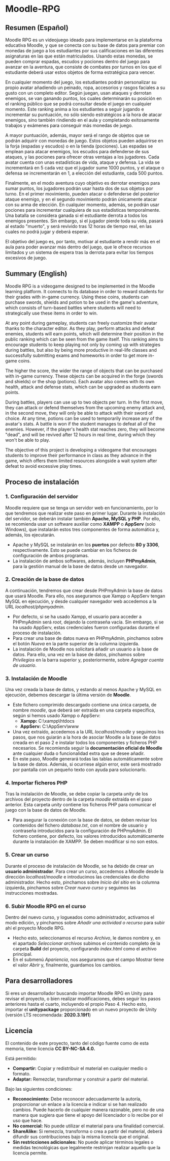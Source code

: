 # Moodle-RPG

## Resumen (Español)
Moodle RPG es un videojuego ideado para implementarse en la plataforma educativa Moodle, y que se conecta con su base de datos para premiar con monedas de juego a los estudiantes por sus calificaciones en las diferentes asignaturas en las que están matriculados. Usando estas monedas, se pueden comprar espadas, escudos y pociones dentro del juego para avanzar en la aventura, que consiste de combates por turnos en los que el estudiante deberá usar estos objetos de forma estratégica para vencer.

En cualquier momento del juego, los estudiantes podrán personalizar su propio avatar añadiendo un peinado, ropa, accesorios y rasgos faciales a su gusto con un completo editor. Según juegan, usan ataques y derrotan enemigos, se van ganando puntos, los cuales determinarán su posición en el ranking público que se podrá consultar desde el juego en cualquier momento. Este ranking anima a los estudiantes a seguir jugando e incrementar su puntuación, no sólo siendo estratégicos a la hora de atacar enemigos, sino también rindiendo en el aula y completando exitosamente trabajos y exámenes para conseguir más monedas de juego.

A mayor puntuación, además, mayor será el rango de objetos que se podrán adquirir con monedas de juego. Estos objetos pueden adquirirse en la forja (espadas y escudos) o en la tienda (pociones). Las espadas se emplean para atacar enemigos, los escudos para defenderse de sus ataques, y las pociones para ofrecer otras ventajas a los jugadores. Cada avatar cuenta con unas estadísticas de vida, ataque y defensa. La vida se incrementará en 5 cada vez que el jugador sume 1000 puntos, y el ataque o defensa se incrementarán en 1, a elección del estudiante, cada 500 puntos.

Finalmente, en el modo aventura cuyo objetivo es derrotar enemigos para sumar puntos, los jugadores podrán usar hasta dos de sus objetos por turno. En el primer movimiento, pueden atacar o defenderse del posterior ataque enemigo, y en el segundo movimiento podrán únicamente atacar con su arma de elección. En cualquier momento, además, se podrán usar pociones para incrementar cualquiera de sus estadísticas temporalmente. Una batalla se considera ganada si el estudiante derrota a todos los enemigos presentes. Sin embargo, si el jugador pierde toda su vida, pasará al estado "muerto", y será revivido tras 12 horas de tiempo real, en las cuales no podrá jugar y deberá esperar.

El objetivo del juego es, por tanto, motivar al estudiante a rendir más en el aula para poder avanzar más dentro del juego, que le ofrece recursos limitados y un sistema de espera tras la derrota para evitar los tiempos excesivos de juego.

## Summary (English)
Moodle RPG is a videogame designed to be implemented in the Moodle learning platform. It connects to its database in order to reward students for their grades with in-game currency. Using these coins, students can purchase swords, shields and potion to be used in the game's adventure, which consists of turn-based battles where students will need to strategically use these items in order to win.

At any point during gameplay, students can freely customize their avatar thanks to the character editor. As they play, perform attacks and defeat enemies, students will earn points, which will determine their position in the public ranking which can be seen from the game itself. This ranking aims to encourage students to keep playing not only by coming up with strategies during battles, but also by being more productive in real-life classes and successfully submitting exams and homeworks in order to get more in-game coins.

The higher the score, the wider the range of objects that can be purchased with in-game currency. These objects can be acquired in the forge (swords and shields) or the shop (potions). Each avatar also comes with its own health, attack and defense stats, which can be upgraded as students earn points.

During battles, players can use up to two objects per turn. In the first move, they can attack or defend themselves from the upcoming enemy attack and, in the second move, they will only be able to attack with their sword of choice. At any time, potions can be used to temporarily increase any of the avatar's stats. A battle is won if the student manages to defeat all of the enemies. However, if the player's health stat reaches zero, they will become "dead", and will be revived after 12 hours in real time, during which they won't be able to play.

The objective of this project is developing a videogame that encourages students to improve their performance in class as they advance in the game, which offers them limited resources alongside a wait system after defeat to avoid excessive play times.

## Proceso de instalación
### 1. Configuración del servidor

Moodle requiere que se tenga un servidor web en funcionamiento, por lo que tendremos que realizar este paso en primer lugar. Durante la instalación del servidor, se deberán instalar también **Apache, MySQL y PHP**. Por ello, se recomienda usar un software auxiliar como **XAMPP** o **AppServ** (solo Windows), que instalarán estos tres componentes de forma automática y, además, los ejecutarán.

- Apache y MySQL se instalarán en los **puertos** por defecto **80 y 3306**, respectivamente. Esto se puede cambiar en los ficheros de configuración de ambos programas.
- La instalación de ambos softwares, además, incluyen **PHPmyAdmin**, para la gestión manual de la base de datos desde un navegador.

### 2. Creación de la base de datos
A continuación, tendremos que crear desde PHPmyAdmin la base de datos que usará Moodle. Para ello, nos aseguramos que Xampp o AppServ tengan MySQL en ejecución, y desde cualquier navegador web accedemos a la URL *localhost/phpmyadmin*.
- Por defecto, si se ha usado Xampp, el usuario para acceder a PHPmyAdmin será *root*, dejando la contraseña vacía. Sin embargo, si se ha usado AppServ, estas credenciales fueron configuradas durante el proceso de instalación.
- Para crear una base de datos nueva en PHPmyAdmin, pinchamos sobre el botón *Nueva* en la parte superior de la columna izquierda.
- La instalación de Moodle nos solicitará añadir un usuario a la base de datos. Para ello, una vez en la base de datos, pinchamos sobre *Privilegios* en la barra superior y, posteriormente, sobre *Agregar cuenta de usuario*.

### 3. Instalación de Moodle
Una vez creada la base de datos, y estando al menos Apache y MySQL en ejecución, debemos descargar la última versión de **Moodle**.
- Este fichero comprimido descargado contiene una única carpeta, de nombre *moodle*, que deberá ser extraída en una carpeta específica, según si hemos usado Xampp o AppServ:
  - **Xampp:** C:\xampp\htdocs
  - **AppServ:** C:\AppServ\www
- Una vez extraído, accedemos a la URL *localhost/moodle* y seguimos los pasos, que nos guiarán a la hora de asociar Moodle a la base de datos creada en el paso 2 e instalar todos los componentes y ficheros PHP necesarios. Se recomienda seguir la **documentación oficial de Moodle** ante cualquier duda o funcionalidad extra que se desee añadir.
- En este paso, Moodle generará todas las tablas automáticamente sobre la base de datos. Además, si ocurriese algún error, este será mostrado por pantalla con un pequeño texto con ayuda para solucionarlo.

### 4. Importar ficheros PHP
Tras la instalación de Moodle, se debe copiar la carpeta *unity* de los archivos del proyecto dentro de la carpeta *moodle* extraída en el paso anterior. Esta carpeta *unity* contiene los ficheros PHP para comunicar el juego con la base de datos de Moodle.
- Para asegurar la conexión con la base de datos, se deben revisar los contenidos del fichero *database.txt*, con el nombre de usuario y contraseña introducidos para la configuración de PHPmyAdmin. El fichero contiene, por defecto, los valores introducidos automáticamente durante la instalación de XAMPP. Se deben modificar si no son estos.

### 5. Crear un curso
Durante el proceso de instalación de Moodle, se ha debido de crear un **usuario administrador**. Para crear un curso, accedemos a Moodle desde la dirección *localhost/moodle* e introducimos las credenciales de dicho administrador. Hecho esto, pinchamos sobre *Inicio del sitio* en la columna izquierda, pinchamos sobre *Crear nuevo curso* y seguimos las instrucciones mostradas.

### 6. Subir Moodle RPG en el curso
Dentro del nuevo curso, y logueados como administrador, activamos el modo edición, y pinchamos sobre *Añadir una actividad o recurso* para subir ahí el proyecto Moodle RPG.
- Hecho esto, seleccionamos el recurso *Archivo*, le damos nombre y, en el apartado *Seleccionar archivos* subimos el contenido completo de la carpeta **Build** del proyecto, configurando *index.html* como el archivo principal.
- En el submenú *Apariencia*, nos aseguramos que el campo Mostrar tiene el valor *Abrir* y, finalmente, guardamos los cambios.

## Para desarrolladores
Si eres un desarrollador buscando importar Moodle RPG en Unity para revisar el proyecto, o bien realizar modificaciones, debes seguir los pasos anteriores hasta el cuarto, incluyendo el propio Paso 4. Hecho esto, importar el **unitypackage** proporcionado en un nuevo proyecto de Unity (versión LTS recomendada: **2020.3.19f1**)

## Licencia
El contenido de este proyecto, tanto del código fuente como de esta memoria, tiene licencia **CC BY-NC-SA 4.0.**

Está permitido: 

- **Compartir:** Copiar y redistribuir el material en cualquier medio o formato.
- **Adaptar:** Remezclar, transformar y construir a partir del material.

Bajo las siguientes condiciones:

- **Reconocimiento:** Debe reconocer adecuadamente la autoría, proporcionar un enlace a la licencia e indicar si se han realizado cambios. Puede hacerlo de cualquier manera razonable, pero no de una manera que sugiera que tiene el apoyo del licenciador o lo recibe por el uso que hace.
- **No comercial:** No puede utilizar el material para una finalidad comercial.
- **ShareAlike:** Si remezcla, transforma o crea a partir del material, deberá difundir sus contribuciones bajo la misma licencia que el original.
- **Sin restricciones adicionales:** No puede aplicar términos legales o medidas tecnológicas que legalmente restrinjan realizar aquello que la licencia permite.
